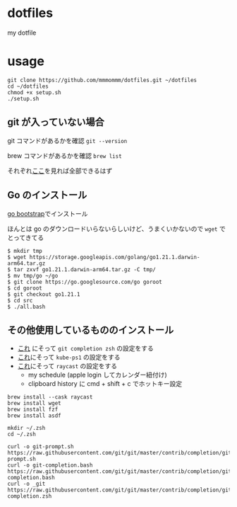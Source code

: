 # dotfiles

my dotfile

# usage

```terminal
git clone https://github.com/mmmommm/dotfiles.git ~/dotfiles
cd ~/dotfiles
chmod +x setup.sh
./setup.sh
```

## git が入っていない場合
git コマンドがあるかを確認
`git --version`

brew コマンドがあるかを確認
`brew list`

それぞれ[ここ](https://tracpath.com/bootcamp/git-install-to-mac.html)を見れば全部できるはず

## Go のインストール
[go bootstrap](https://go.dev/doc/install/source)でインストール

ほんとは go のダウンロードいらないらしいけど、うまくいかないので `wget` でとってきてる

```terminal
$ mkdir tmp
$ wget https://storage.googleapis.com/golang/go1.21.1.darwin-arm64.tar.gz
$ tar zxvf go1.21.1.darwin-arm64.tar.gz -C tmp/
$ mv tmp/go ~/go
$ git clone https://go.googlesource.com/go goroot
$ cd goroot
$ git checkout go1.21.1
$ cd src
$ ./all.bash
```

## その他使用しているもののインストール
- [これ](https://qiita.com/mikan3rd/items/d41a8ca26523f950ea9d#pencil2-git-prompt--git-prompt-%E3%81%AE%E7%94%A8%E6%84%8F)
にそって `git completion zsh` の設定をする
- [これ](https://eng-blog.iij.ad.jp/archives/19131)にそって `kube-ps1` の設定をする
- [これ](https://www.canva.com/design/DAFGYeHVyzA/9Xgj4-HZAF02UXHm7ol_FQ/view)にそって `raycast` の設定をする
  - my schedule (apple login してカレンダー紐付け)
  - clipboard history に cmd + shift + c でホットキー設定

```terminal
brew install --cask raycast
brew install wget
brew install fzf
brew install asdf

mkdir ~/.zsh
cd ~/.zsh

curl -o git-prompt.sh https://raw.githubusercontent.com/git/git/master/contrib/completion/git-prompt.sh
curl -o git-completion.bash https://raw.githubusercontent.com/git/git/master/contrib/completion/git-completion.bash
curl -o _git https://raw.githubusercontent.com/git/git/master/contrib/completion/git-completion.zsh
```
